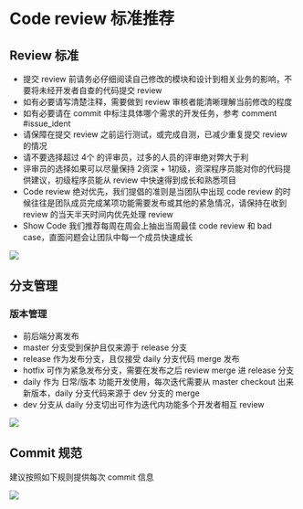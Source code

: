 # Code review 标准推荐

## Review 标准
* 提交 review 前请务必仔细阅读自己修改的模块和设计到相关业务的影响，不要将未经开发者自查的代码提交 review
* 如有必要请写清楚注释，需要做到 review 审核者能清晰理解当前修改的程度
* 如有必要请在 commit 中标注具体哪个需求的开发任务，参考 comment #issue_ident
* 请保障在提交 review 之前运行测试，或完成自测，已减少重复提交 review 的情况
* 请不要选择超过 4个 的评审员，过多的人员的评审绝对弊大于利
* 评审员的选择如果可以尽量保持 2资深 + 1初级，资深程序员能对你的代码提供建议，初级程序员能从 review 中快速得到成长和熟悉项目
* Code review 绝对优先，我们提倡的准则是当团队中出现 code review 的时候往往是团队成员完成某项功能需要发布或其他的紧急情况，请保持在收到 review 的当天半天时间内优先处理 review
* Show Code 我们推荐每周在周会上抽出当周最佳 code review 和 bad case，直面问题会让团队中每一个成员快速成长

![](https://cdn.dev-one.cn/code-review.png?imageMogr2/thumbnail/1000x1000)


## 分支管理

### 版本管理

* 前后端分离发布
* master 分支受到保护且仅来源于 release 分支
* release 作为发布分支，且仅接受 daily 分支代码 merge 发布
* hotfix 可作为紧急发布分支，需要在发布之后 review merge 进 release 分支
* daily 作为 日常/版本 功能开发使用，每次迭代需要从 master checkout 出来新版本，daily 分支代码来源于 dev 分支的 merge
* dev 分支从 daily 分支切出可作为迭代内功能多个开发者相互 review

![](https://cdn.dev-one.cn/merge-code.png?imageMogr2/thumbnail/1000x1000)


## Commit 规范

建议按照如下规则提供每次 commit 信息


![](https://cdn.dev-one.cn/git-commit.png?imageMogr2/thumbnail/1000x1000)